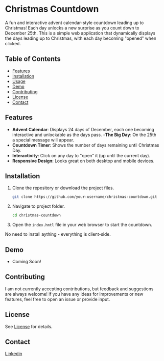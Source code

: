 # Christmas Countdown

A fun and interactive advent calendar-style countdown leading up to Christmas! Each day unlocks a new surprise as you count down to December 25th. This is a simple web application that dynamically displays the days leading up to Christmas, with each day becoming "opened" when clicked.

## Table of Contents

- [Features](#features)
- [Installation](#installation)
- [Usage](#usage)
- [Demo](#demo)
- [Contributing](#contributing)
- [License](#license)
- [Contact](#contact)

## Features

- **Advent Calendar**: Displays 24 days of December, each one becoming interactive and unlockable as the days pass.
-**The Big Day**: On the 25th a special message will appear.
- **Countdown Timer**: Shows the number of days remaining until Christmas Day.
- **Interactivity**: Click on any day to "open" it (up until the current day).
- **Responsive Design**: Looks great on both desktop and mobile devices.


## Installation

1. Clone the repository or download the project files.
   
   ```bash
   git clone https://github.com/your-username/christmas-countdown.git

2. Navigate to project folder.

    ```bash
    cd christmas-countdown

3. Open the `index.hmtl` file in your web browser to start the countdown.

No need to install aything - everything is client-side.


## Demo

* Coming Soon!

## Contributing

I am not currently accepting contributions, but feedback and suggestions are always welcome! If you have any ideas for improvements or new features, feel free to open an issue or provide input.

## License

See [License](LICENSE) for details.

## Contact

[Linkedin](https://www.linkedin.com/in/nathan-davis-151728311/)